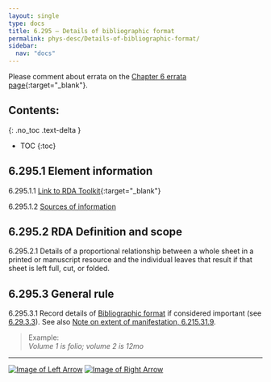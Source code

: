 ```yaml
---
layout: single
type: docs
title: 6.295 — Details of bibliographic format
permalink: phys-desc/Details-of-bibliographic-format/
sidebar:
  nav: "docs"
---
```


Please comment about errata on the [Chapter 6 errata page](https://docs.google.com/document/d/1mb67GUCT1bbQjywyeTpbjpWDe5iymT3qJ7jeoof5Ra4/edit#heading=h.lrne73dt78l2){:target="_blank"}.

## Contents:
{: .no_toc .text-delta }

- TOC
{:toc}

## 6.295.1 Element information

<a name="6.295.1.1">6.295.1.1</a> [Link to RDA Toolkit](https://beta.rdatoolkit.org/en-US_ala-c5ac3ce3-80bc-3a38-aaf5-e4107a8312cd){:target="_blank"}

<a name="6.295.1.2">6.295.1.2</a> [Sources of information](/DCRMR/phys-desc/#6011-sources-of-information) 

## 6.295.2 RDA Definition and scope

<a name="6.295.2.1">6.295.2.1</a> Details of a proportional relationship between a whole sheet in a printed or manuscript resource and the individual leaves that result if that sheet is left full, cut, or folded.

## 6.295.3 General rule 

<a name="6.295.3.1">6.295.3.1</a> Record details of [Bibliographic format](/DCRMR/phys-desc/Bibliographic-format/) if considered important (see [6.29.3.3](/DCRMR/phys-desc/Bibliographic-format/#6.29.3.3)).  See also [Note on extent of manifestation, 6.215.31.9](/DCRMR/phys-desc/Note-on-extent-of-manifestation/#6.215.31.9).

>Example:  
><CITE>Volume 1 is folio; volume 2 is 12mo</CITE>

---

[![Image of Left Arrow](https://rbms-bsc.github.io/DCRMR/assets/pictures/navigation/Arrow_Left.png "6.29 — Bibliographic format")](/DCRMR/phys-desc/Bibliographic-format/) [![Image of Right Arrow](https://rbms-bsc.github.io/DCRMR/assets/pictures/navigation/Arrow_Right.png "6.31 — Font size")](/DCRMR/phys-desc/Font-size/)